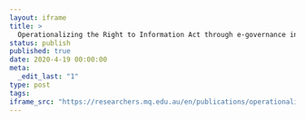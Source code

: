 ```yaml
---
layout: iframe
title: >
  Operationalizing the Right to Information Act through e-governance in Bangladesh: challenges and opportunities
status: publish
published: true
date: 2020-4-19 00:00:00
meta:
  _edit_last: "1"
type: post
tags:
iframe_src: "https://researchers.mq.edu.au/en/publications/operationalizing-the-right-to-information-act-through-e-governanc"
---
```

        